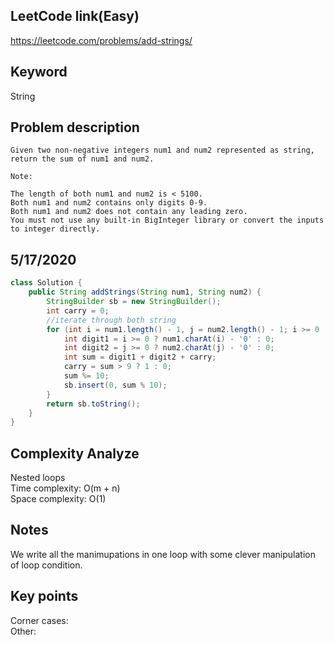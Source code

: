 ## LeetCode link(Easy)
https://leetcode.com/problems/add-strings/

## Keyword
String

## Problem description
```
Given two non-negative integers num1 and num2 represented as string, return the sum of num1 and num2.

Note:

The length of both num1 and num2 is < 5100.
Both num1 and num2 contains only digits 0-9.
Both num1 and num2 does not contain any leading zero.
You must not use any built-in BigInteger library or convert the inputs to integer directly.
```
## 5/17/2020

```java
class Solution {
    public String addStrings(String num1, String num2) {
        StringBuilder sb = new StringBuilder();
        int carry = 0;
        //iterate through both string
        for (int i = num1.length() - 1, j = num2.length() - 1; i >= 0 || j >= 0 || carry > 0; --i, --j){
            int digit1 = i >= 0 ? num1.charAt(i) - '0' : 0;
            int digit2 = j >= 0 ? num2.charAt(j) - '0' : 0;
            int sum = digit1 + digit2 + carry;
            carry = sum > 9 ? 1 : 0;
            sum %= 10;
            sb.insert(0, sum % 10);
        }
        return sb.toString();
    }
}
```

## Complexity Analyze
Nested loops\
Time complexity: O(m + n)\
Space complexity: O(1)

## Notes
We write all the manimupations in one loop with some clever manipulation of loop condition.

## Key points
Corner cases: \
Other: 

